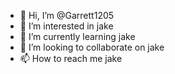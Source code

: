 - 👋 Hi, I’m @Garrett1205
- 👀 I’m interested in jake
- 🌱 I’m currently learning jake
- 💞️ I’m looking to collaborate on jake
- 📫 How to reach me jake

